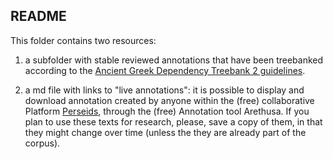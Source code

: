 ## README

This folder contains two resources:

1. a subfolder with stable reviewed annotations that have been treebanked according to the <a href="https://github.com/PerseusDL/treebank_data/tree/master/AGDT2/guidelines" target="_blank">Ancient Greek Dependency Treebank 2 guidelines</a>.

2. a md file with links to "live annotations": it is possible to display and download annotation created by anyone within the (free) collaborative Platform <a href="http://sosol.perseids.org/sosol/" target="_blank">Perseids</a>, through the (free) Annotation tool Arethusa. If you plan to use these texts for research, please, save a copy of them, in that they might change over time (unless the they are already part of the corpus). 



